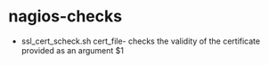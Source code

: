 # nagios-checks

  * ssl_cert_scheck.sh cert_file- checks the validity of the certificate provided as an argument $1
